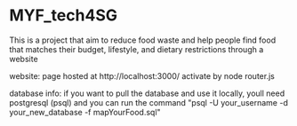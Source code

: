 # MYF_tech4SG




This is a project that aim to reduce food waste and help people find food that matches their budget, lifestyle, and dietary restrictions through a website 


website:
page hosted at http://localhost:3000/
activate by node router.js 


database info:
if you want to pull the database and use it locally, youll need postgresql (psql) and you can run the command "psql -U your_username -d your_new_database -f mapYourFood.sql"
